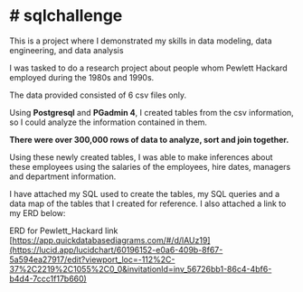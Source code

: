 <b><h1># sqlchallenge</b></h1>
This is a project where I demonstrated my skills in data modeling, data engineering, and data analysis

I was tasked to do a research project about people whom Pewlett Hackard employed during the 1980s and 1990s. 

The data provided consisted of 6 csv files only.

Using <b>Postgresql</b> and <b>PGadmin 4</b>, I created tables from the csv information, so I could analyze the information contained in them.

<b>There were over 300,000 rows of data to analyze, sort and join together.</b>

Using these newly created tables, I was able to make inferences about these employees using the salaries of the employees, hire dates, managers and department information.

I have attached my SQL used to create the tables, my SQL queries and a data map of the tables that I created for reference. I also attached a link to my ERD below:


ERD for Pewlett_Hackard link
    [https://app.quickdatabasediagrams.com/#/d/lAUz19](https://lucid.app/lucidchart/60196152-e0a6-409b-8f67-5a594ea27917/edit?viewport_loc=-112%2C-37%2C2219%2C1055%2C0_0&invitationId=inv_56726bb1-86c4-4bf6-b4d4-7ccc1f17b660)
    
